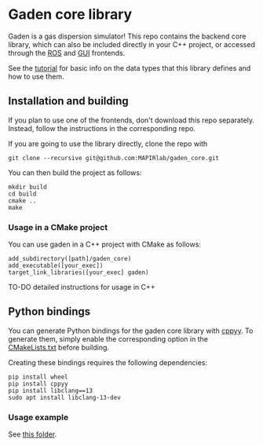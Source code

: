 # Gaden core library
Gaden is a gas dispersion simulator! This repo contains the backend core library, which can also be included directly in your C++ project, or accessed through the [ROS](https://github.com/MAPIRlab/gaden) and [GUI](https://github.com/MAPIRlab/gaden_gui) frontends.

See the [tutorial](examples/tutorial/) for basic info on the data types that this library defines and how to use them.

## Installation and building
If you plan to use one of the frontends, don't download this repo separately. Instead, follow the instructions in the corresponding repo.

If you are going to use the library directly, clone the repo with
```
git clone --recursive git@github.com:MAPIRlab/gaden_core.git
```

You can then build the project as follows:
```
mkdir build
cd build 
cmake ..
make 
``` 

### Usage in a CMake project
You can use gaden in a C++ project with CMake as follows:

```
add_subdirectory([path]/gaden_core)
add_executable([your_exec])
target_link_libraries([your_exec] gaden)
```

TO-DO detailed instructions for usage in C++


## Python bindings
You can generate Python bindings for the gaden core library with [cppyy](https://cppyy.readthedocs.io/en/latest/). To generate them, simply enable the corresponding option in the [CMakeLists.txt](CMakeLists.txt) before building.

Creating these bindings requires the following dependencies:

```
pip install wheel
pip install cppyy
pip install libclang==13
sudo apt install libclang-13-dev
```

### Usage example
See [this folder](examples/pythonAPI/Readme.md).